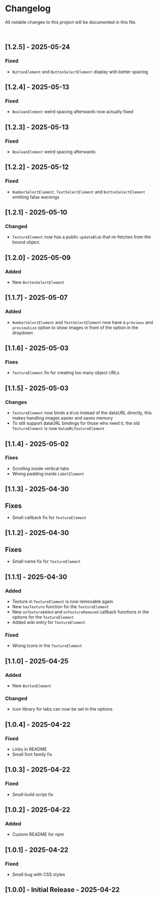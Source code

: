 # Changelog

All notable changes to this project will be documented in this file.

<br>

## [1.2.5] - 2025-05-24

### Fixed

- `ButtonElement` and `ButtonSelectElement` display with better spacing

## [1.2.4] - 2025-05-13

### Fixed

- `BooleanElement` weird spacing afterwards now actually fixed

## [1.2.3] - 2025-05-13

### Fixed

- `BooleanElement` weird spacing afterwards

## [1.2.2] - 2025-05-12

### Fixed

- `NumberSelectElement`, `TextSelectElement` and `ButtonSelectElement` emitting false warnings

## [1.2.1] - 2025-05-10

### Changed

- `TextureElement` now has a public `updateBlob` that re-fetches from the bound object.

## [1.2.0] - 2025-05-09

### Added

- New `ButtonSelectElement`

## [1.1.7] - 2025-05-07

### Added

- `NumberSelectElement` and `TextSelectElement` now have a `previews` and `previewSize` option to show images in front of the option in the dropdown

## [1.1.6] - 2025-05-03

### Fixes

- `TextureElement` fix for creating too many object URLs

## [1.1.5] - 2025-05-03

### Changes

- `TextureElement` now binds a `Blob` instead of the dataURL directly, this makes handling images easier and saves memory
- To still support dataURL bindings for those who need it, the old `TextureElement` is now `DataURLTextureElement`

## [1.1.4] - 2025-05-02

### Fixes

- Scrolling inside vertical tabs
- Wrong padding inside `LabelElement`

## [1.1.3] - 2025-04-30

## Fixes

- Small callback fix for `TextureElement`

## [1.1.2] - 2025-04-30

## Fixes

- Small name fix for `TextureElement`

## [1.1.1] - 2025-04-30

### Added

- Texture in `TextureElement` is now removable again
- New `hasTexture` function for the `TextureElement`
- New `onTextureAdded` and `onTextureRemoved` callback functions in the options for the `TextureElement`
- Added wiki entry for `TextureElement`

### Fixed

- Wrong icons in the `TextureElement`

## [1.1.0] - 2025-04-25

### Added

- New `ButtonElement`

### Changed

- Icon library for tabs can now be set in the options


## [1.0.4] - 2025-04-22

### Fixed

- Links in README
- Small font family fix

## [1.0.3] - 2025-04-22

### Fixed

- Small build script fix

## [1.0.2] - 2025-04-22

### Added

- Custom README for npm

## [1.0.1] - 2025-04-22

### Fixed

- Small bug with CSS styles

## [1.0.0] - Initial Release - 2025-04-22